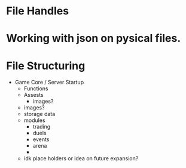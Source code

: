 # File Handles

# Working with json on pysical files.


# File Structuring

 - Game Core / Server Startup
    - Functions
    - Assests
        - images?
    - images?
    - storage data
    - modules
        - trading
        - duels
        - events 
        - arena 
        - 
    - idk place holders or idea on future expansion?
